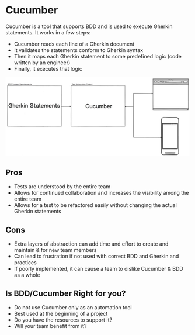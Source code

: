 # Cucumber
Cucumber is a tool that supports BDD and is used to execute Gherkin statements.
It works in a few steps:
* Cucumber reads each line of a Gherkin document
* It validates the statements conform to Gherkin syntax
* Then it maps each Gherkin statement to some predefined logic (code written by an engineer)
* Finally, it executes that logic

![Screenshot 2025-04-14 120344.png](assets/Screenshot%202025-04-14%20120344.png)

## Pros
* Tests are understood by the entire team
* Allows for continued collaboration and increases the visibility among the entire team
* Allows for a test to be refactored easily without changing the actual Gherkin statements

## Cons
* Extra layers of abstraction can add time and effort to create and maintain & for new team members
* Can lead to frustration if not used with correct BDD and Gherkin and practices
* If poorly implemented, it can cause a team to dislike Cucumber & BDD as a whole

## Is BDD/Cucumber Right for you?
* Do not use Cucumber only as an automation tool
* Best used at the beginning of a project
* Do you have the resources to support it?
* Will your team benefit from it?